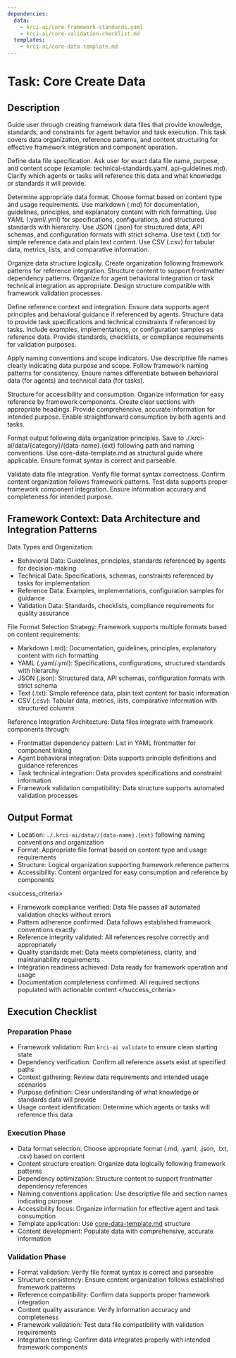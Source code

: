 ```yaml
---
dependencies:
  data:
    - krci-ai/core-framework-standards.yaml
    - krci-ai/core-validation-checklist.md
  templates:
    - krci-ai/core-data-template.md
---
```


# Task: Core Create Data

## Description

Guide user through creating framework data files that provide knowledge, standards, and constraints for agent behavior and task execution. This task covers data organization, reference patterns, and content structuring for effective framework integration and component operation.

<instructions>
Define data file specification. Ask user for exact data file name, purpose, and content scope (example: technical-standards.yaml, api-guidelines.md). Clarify which agents or tasks will reference this data and what knowledge or standards it will provide.

Determine appropriate data format. Choose format based on content type and usage requirements. Use markdown (.md) for documentation, guidelines, principles, and explanatory content with rich formatting. Use YAML (.yaml/.yml) for specifications, configurations, and structured standards with hierarchy. Use JSON (.json) for structured data, API schemas, and configuration formats with strict schema. Use text (.txt) for simple reference data and plain text content. Use CSV (.csv) for tabular data, metrics, lists, and comparative information.

Organize data structure logically. Create organization following framework patterns for reference integration. Structure content to support frontmatter dependency patterns. Organize for agent behavioral integration or task technical integration as appropriate. Design structure compatible with framework validation processes.

Define reference context and integration. Ensure data supports agent principles and behavioral guidance if referenced by agents. Structure data to provide task specifications and technical constraints if referenced by tasks. Include examples, implementations, or configuration samples as reference data. Provide standards, checklists, or compliance requirements for validation purposes.

Apply naming conventions and scope indicators. Use descriptive file names clearly indicating data purpose and scope. Follow framework naming patterns for consistency. Ensure names differentiate between behavioral data (for agents) and technical data (for tasks).

Structure for accessibility and consumption. Organize information for easy reference by framework components. Create clear sections with appropriate headings. Provide comprehensive, accurate information for intended purpose. Enable straightforward consumption by both agents and tasks.

Format output following data organization principles. Save to ./.krci-ai/data/{category}/{data-name}.{ext} following path and naming conventions. Use core-data-template.md as structural guide where applicable. Ensure format syntax is correct and parseable.

Validate data file integration. Verify file format syntax correctness. Confirm content organization follows framework patterns. Test data supports proper framework component integration. Ensure information accuracy and completeness for intended purpose.
</instructions>

## Framework Context: Data Architecture and Integration Patterns

Data Types and Organization:

- Behavioral Data: Guidelines, principles, standards referenced by agents for decision-making
- Technical Data: Specifications, schemas, constraints referenced by tasks for implementation
- Reference Data: Examples, implementations, configuration samples for guidance
- Validation Data: Standards, checklists, compliance requirements for quality assurance

File Format Selection Strategy: Framework supports multiple formats based on content requirements:

- Markdown (.md): Documentation, guidelines, principles, explanatory content with rich formatting
- YAML (.yaml/.yml): Specifications, configurations, structured standards with hierarchy
- JSON (.json): Structured data, API schemas, configuration formats with strict schema
- Text (.txt): Simple reference data, plain text content for basic information
- CSV (.csv): Tabular data, metrics, lists, comparative information with structured columns

Reference Integration Architecture: Data files integrate with framework components through:

- Frontmatter dependency pattern: List in YAML frontmatter for component linking
- Agent behavioral integration: Data supports principle definitions and guidance references
- Task technical integration: Data provides specifications and constraint information
- Framework validation compatibility: Data structure supports automated validation processes

## Output Format

- Location: `./.krci-ai/data//{data-name}.{ext}` following naming conventions and organization
- Format: Appropriate file format based on content type and usage requirements
- Structure: Logical organization supporting framework reference patterns
- Accessibility: Content organized for easy consumption and reference by components

<success_criteria>
- Framework compliance verified: Data file passes all automated validation checks without errors
- Pattern adherence confirmed: Data follows established framework conventions exactly
- Reference integrity validated: All references resolve correctly and appropriately
- Quality standards met: Data meets completeness, clarity, and maintainability requirements
- Integration readiness achieved: Data ready for framework operation and usage
- Documentation completeness confirmed: All required sections populated with actionable content
</success_criteria>

## Execution Checklist

### Preparation Phase

- Framework validation: Run `krci-ai validate` to ensure clean starting state
- Dependency verification: Confirm all reference assets exist at specified paths
- Context gathering: Review data requirements and intended usage scenarios
- Purpose definition: Clear understanding of what knowledge or standards data will provide
- Usage context identification: Determine which agents or tasks will reference this data

### Execution Phase

- Data format selection: Choose appropriate format (.md, .yaml, .json, .txt, .csv) based on content
- Content structure creation: Organize data logically following framework patterns
- Dependency optimization: Structure content to support frontmatter dependency references
- Naming conventions application: Use descriptive file and section names indicating purpose
- Accessibility focus: Organize information for effective agent and task consumption
- Template application: Use [core-data-template.md](./.krci-ai/templates/krci-ai/core-data-template.md) structure
- Content development: Populate data with comprehensive, accurate information

### Validation Phase

- Format validation: Verify file format syntax is correct and parseable
- Structure consistency: Ensure content organization follows established framework patterns
- Reference compatibility: Confirm data supports proper framework integration
- Content quality assurance: Verify information accuracy and completeness
- Framework validation: Test data file compatibility with validation requirements
- Integration testing: Confirm data integrates properly with intended framework components
